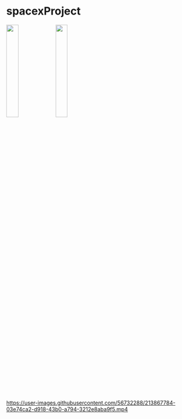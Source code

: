 # spacexProject

<img src="https://user-images.githubusercontent.com/56732288/213867255-3cb87d18-1f82-41e3-ac57-88a07149e370.png" width=25% height=25%>   <img src="https://user-images.githubusercontent.com/56732288/213867257-1cf2f7d5-8b35-4bbd-91df-ee78ac663126.png" width=25% height=25%>


https://user-images.githubusercontent.com/56732288/213867784-03e74ca2-d918-43b0-a794-3212e8aba9f5.mp4



